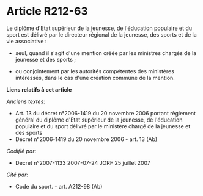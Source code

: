 # Article R212-63

Le diplôme d'Etat supérieur de la jeunesse, de l'éducation populaire et du sport est délivré par le directeur régional de la
jeunesse, des sports et de la vie associative :

- seul, quand il s'agit d'une mention créée par les ministres chargés de la jeunesse et des sports ;

- ou conjointement par les autorités compétentes des ministères intéressés, dans le cas d'une création commune de la mention.

**Liens relatifs à cet article**

_Anciens textes_:

  - Art. 13 du décret n°2006-1419 du 20 novembre 2006 portant règlement général du diplôme d'Etat supérieur de la jeunesse, de l'éducation populaire et du sport délivré par le ministère chargé de la jeunesse et des sports
  - Décret n°2006-1419 du 20 novembre 2006 - art. 13 (Ab)

_Codifié par_:

  - Décret n°2007-1133 2007-07-24 JORF 25 juillet 2007

_Cité par_:

  - Code du sport. - art. A212-98 (Ab)
